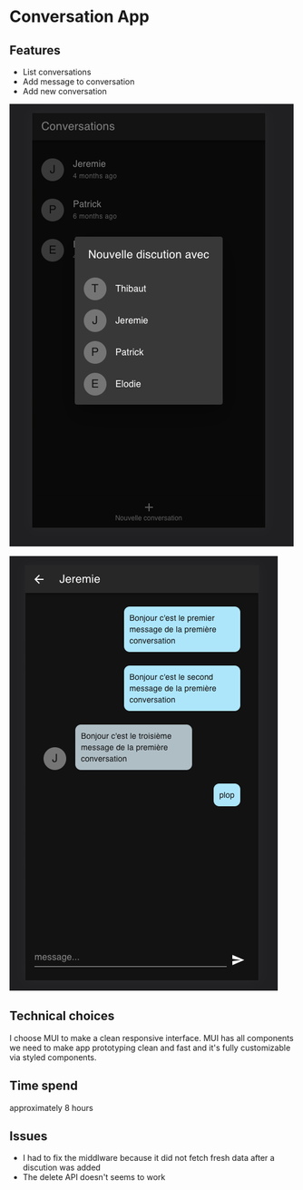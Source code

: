 # Conversation App

## Features

- List conversations
- Add message to conversation
- Add new conversation

![alt text](add-discution.png)

![alt text](messages.png)

## Technical choices

I choose MUI to make a clean responsive interface. MUI has all components we need to make app prototyping clean and fast and it's fully customizable via styled components.

## Time spend

approximately 8 hours

## Issues

- I had to fix the middlware because it did not fetch fresh data after a discution was added
- The delete API doesn't seems to work
